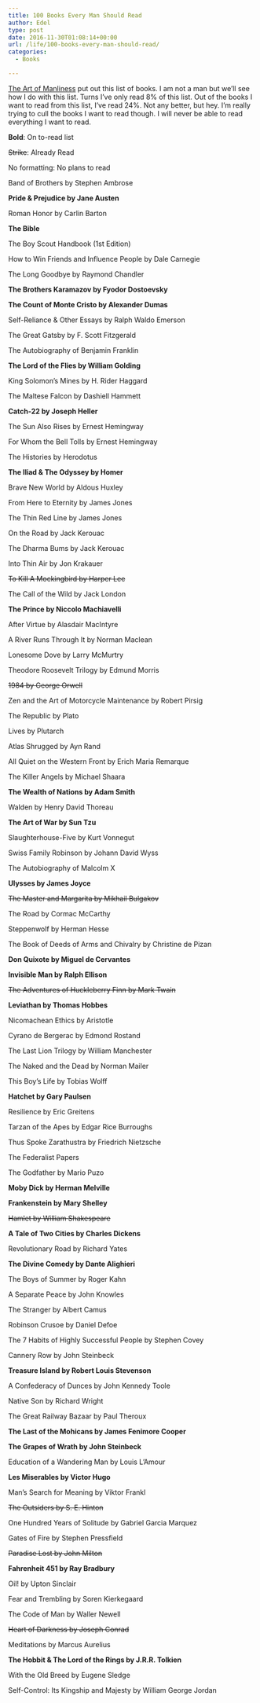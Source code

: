 ```yaml
---
title: 100 Books Every Man Should Read
author: Edel
type: post
date: 2016-11-30T01:08:14+00:00
url: /life/100-books-every-man-should-read/
categories:
  - Books

---
```

[The Art of Manliness][1] put out this list of books. I am not a man but we&#8217;ll see how I do with this list. Turns I&#8217;ve only read 8% of this list. Out of the books I want to read from this list, I&#8217;ve read 24%. Not any better, but hey. I&#8217;m really trying to cull the books I want to read though. I will never be able to read everything I want to read. 

**Bold**: On to-read list
  
<del>Strike</del>: Already Read
  
No formatting: No plans to read

Band of Brothers by Stephen Ambrose
  
**Pride & Prejudice by Jane Austen**
  
Roman Honor by Carlin Barton
  
**The Bible**
  
The Boy Scout Handbook (1st Edition)
  
How to Win Friends and Influence People by Dale Carnegie
  
The Long Goodbye by Raymond Chandler
  
**The Brothers Karamazov by Fyodor Dostoevsky**
  
**The Count of Monte Cristo by Alexander Dumas**
  
Self-Reliance & Other Essays by Ralph Waldo Emerson
  
The Great Gatsby by F. Scott Fitzgerald
  
The Autobiography of Benjamin Franklin
  
**The Lord of the Flies by William Golding**
  
King Solomon’s Mines by H. Rider Haggard
  
The Maltese Falcon by Dashiell Hammett
  
**Catch-22 by Joseph Heller**
  
The Sun Also Rises by Ernest Hemingway
  
For Whom the Bell Tolls by Ernest Hemingway
  
The Histories by Herodotus
  
**The Iliad & The Odyssey by Homer**
  
Brave New World by Aldous Huxley
  
From Here to Eternity by James Jones
  
The Thin Red Line by James Jones
  
On the Road by Jack Kerouac
  
The Dharma Bums by Jack Kerouac
  
Into Thin Air by Jon Krakauer
  
<del datetime="2016-11-30T01:01:39+00:00">To Kill A Mockingbird by Harper Lee</del>
  
The Call of the Wild by Jack London
  
**The Prince by Niccolo Machiavelli**
  
After Virtue by Alasdair MacIntyre
  
A River Runs Through It by Norman Maclean
  
Lonesome Dove by Larry McMurtry
  
Theodore Roosevelt Trilogy by Edmund Morris
  
<del datetime="2016-11-30T01:01:39+00:00">1984 by George Orwell</del>
  
Zen and the Art of Motorcycle Maintenance by Robert Pirsig
  
The Republic by Plato
  
Lives by Plutarch
  
Atlas Shrugged by Ayn Rand
  
All Quiet on the Western Front by Erich Maria Remarque
  
The Killer Angels by Michael Shaara
  
**The Wealth of Nations by Adam Smith**
  
Walden by Henry David Thoreau
  
**The Art of War by Sun Tzu**
  
Slaughterhouse-Five by Kurt Vonnegut
  
Swiss Family Robinson by Johann David Wyss
  
The Autobiography of Malcolm X
  
**Ulysses by James Joyce**
  
<del datetime="2016-11-30T01:01:39+00:00">The Master and Margarita by Mikhail Bulgakov</del>
  
The Road by Cormac McCarthy
  
Steppenwolf by Herman Hesse
  
The Book of Deeds of Arms and Chivalry by Christine de Pizan
  
**Don Quixote by Miguel de Cervantes**
  
**Invisible Man by Ralph Ellison**
  
<del datetime="2016-11-30T01:01:39+00:00">The Adventures of Huckleberry Finn by Mark Twain</del>
  
**Leviathan by Thomas Hobbes**
  
Nicomachean Ethics by Aristotle
  
Cyrano de Bergerac by Edmond Rostand
  
The Last Lion Trilogy by William Manchester
  
The Naked and the Dead by Norman Mailer
  
This Boy’s Life by Tobias Wolff
  
**Hatchet by Gary Paulsen**
  
Resilience by Eric Greitens
  
Tarzan of the Apes by Edgar Rice Burroughs
  
Thus Spoke Zarathustra by Friedrich Nietzsche
  
The Federalist Papers
  
The Godfather by Mario Puzo
  
**Moby Dick by Herman Melville**
  
**Frankenstein by Mary Shelley**
  
<del datetime="2016-11-30T01:01:39+00:00">Hamlet by William Shakespeare</del>
  
**A Tale of Two Cities by Charles Dickens**
  
Revolutionary Road by Richard Yates
  
**The Divine Comedy by Dante Alighieri**
  
The Boys of Summer by Roger Kahn
  
A Separate Peace by John Knowles
  
The Stranger by Albert Camus
  
Robinson Crusoe by Daniel Defoe
  
The 7 Habits of Highly Successful People by Stephen Covey
  
Cannery Row by John Steinbeck
  
**Treasure Island by Robert Louis Stevenson**
  
A Confederacy of Dunces by John Kennedy Toole
  
Native Son by Richard Wright
  
The Great Railway Bazaar by Paul Theroux
  
**The Last of the Mohicans by James Fenimore Cooper**
  
**The Grapes of Wrath by John Steinbeck**
  
Education of a Wandering Man by Louis L’Amour
  
**Les Miserables by Victor Hugo**
  
Man’s Search for Meaning by Viktor Frankl
  
<del datetime="2016-11-30T01:01:39+00:00">The Outsiders by S. E. Hinton</del>
  
One Hundred Years of Solitude by Gabriel Garcia Marquez
  
Gates of Fire by Stephen Pressfield
  
<del datetime="2016-11-30T01:01:39+00:00">Paradise Lost by John Milton</del>
  
**Fahrenheit 451 by Ray Bradbury**
  
Oil! by Upton Sinclair
  
Fear and Trembling by Soren Kierkegaard
  
The Code of Man by Waller Newell
  
<del datetime="2016-11-30T01:01:39+00:00">Heart of Darkness by Joseph Conrad</del>
  
Meditations by Marcus Aurelius
  
**The Hobbit & The Lord of the Rings by J.R.R. Tolkien**
  
With the Old Breed by Eugene Sledge
  
Self-Control: Its Kingship and Majesty by William George Jordan

<ol class="footnote">
</ol>

 [1]: http://www.artofmanliness.com/